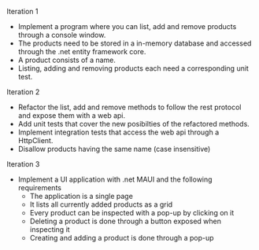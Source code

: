 Iteration 1
- Implement a program where you can list, add and remove products through a console window.
- The products need to be stored in a in-memory database and accessed through the .net entity framework core.
- A product consists of a name.
- Listing, adding and removing products each need a corresponding unit test.

Iteration 2
- Refactor the list, add and remove methods to follow the rest protocol and expose them with a web api.
- Add unit tests that cover the new posibilties of the refactored methods.
- Implement integration tests that access the web api through a HttpClient.
- Disallow products having the same name (case insensitive)

Iteration 3
- Implement a UI application with .net MAUI and the following requirements
	- The application is a single page
	- It lists all currently added products as a grid
	- Every product can be inspected with a pop-up by clicking on it
	- Deleting a product is done through a button exposed when inspecting it
	- Creating and adding a product is done through a pop-up